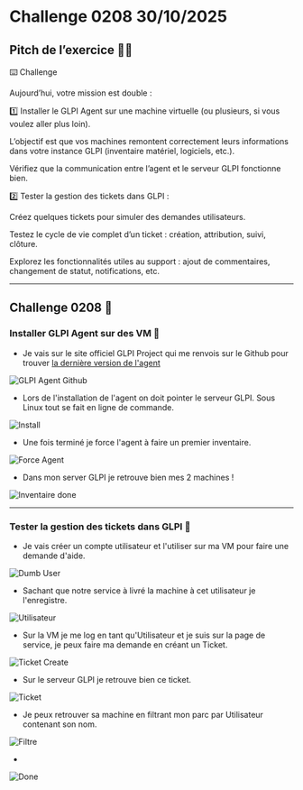 # Challenge 0208 30/10/2025

## Pitch de l’exercice 🧑‍🏫

⌨️ Challenge

Aujourd’hui, votre mission est double :

1️⃣ Installer le GLPI Agent sur une machine virtuelle (ou plusieurs, si vous voulez aller plus loin).

L’objectif est que vos machines remontent correctement leurs informations dans votre instance GLPI (inventaire matériel, logiciels, etc.).

Vérifiez que la communication entre l’agent et le serveur GLPI fonctionne bien.

2️⃣ Tester la gestion des tickets dans GLPI :

Créez quelques tickets pour simuler des demandes utilisateurs.

Testez le cycle de vie complet d’un ticket : création, attribution, suivi, clôture.

Explorez les fonctionnalités utiles au support : ajout de commentaires, changement de statut, notifications, etc.

---

## Challenge 0208 📝

### Installer GLPI Agent sur des VM 💽

* Je vais sur le site officiel GLPI Project qui me renvois sur le Github pour trouver [la dernière version de l'agent](https://github.com/glpi-project/glpi-agent/releases/tag/1.15)

![GLPI Agent Github](/images/2025-10-30-17-56-23.png)

* Lors de l'installation de l'agent on doit pointer le serveur GLPI. Sous Linux tout se fait en ligne de commande.

![Install](/images/2025-10-30-18-35-37.png)

* Une fois terminé je force l'agent à faire un premier inventaire.

![Force Agent](/images/2025-10-30-18-58-33.png)

* Dans mon server GLPI je retrouve bien mes 2 machines !

![Inventaire done](/images/2025-10-30-19-02-24.png)

---

### Tester la gestion des tickets dans GLPI 🎫

* Je vais créer un compte utilisateur et l'utiliser sur ma VM pour faire une demande d'aide.

![Dumb User](/images/2025-10-30-19-22-08.png)

* Sachant que notre service à livré la machine à cet utilisateur je l'enregistre.

![Utilisateur](/images/2025-10-30-19-37-37.png)

* Sur la VM je me log en tant qu'Utilisateur et je suis sur la page de service, je peux faire ma demande en créant un Ticket.

![Ticket Create](/images/2025-10-30-19-22-55.png)

* Sur le serveur GLPI je retrouve bien ce ticket.

![Ticket](/images/2025-10-30-19-20-34.png)

* Je peux retrouver sa machine en filtrant mon parc par Utilisateur contenant son nom.

![Filtre](/images/2025-10-30-19-35-54.png)

* 

![Done](/images/2025-10-30-19-52-09.png)
